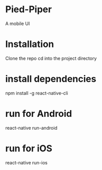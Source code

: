 # Pied-Piper
A mobile UI

# Installation
Clone the repo
cd into the project directory

# install dependencies
npm install -g react-native-cli

# run for Android
react-native run-android

# run for iOS
react-native run-ios
